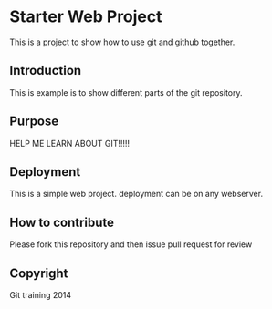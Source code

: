 # Starter Web Project

This is a project to show how to use git and github together.

## Introduction

This is example is to show different parts of the git repository.

## Purpose

HELP ME LEARN ABOUT GIT!!!!!

## Deployment

This is a simple web project. deployment can be on any webserver. 

## How to contribute 

Please fork this repository and then issue pull request for review

## Copyright

Git training 2014